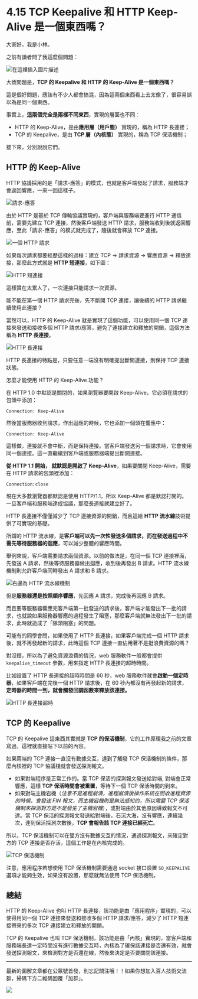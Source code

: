 # 4.15 TCP Keepalive 和 HTTP Keep-Alive 是一個東西嗎？

大家好，我是小林。

之前有讀者問了我這麼個問題：

![在這裡插入圖片描述](https://img-blog.csdnimg.cn/20210715090027883.jpg?x-oss-process=image/watermark,type_ZmFuZ3poZW5naGVpdGk,shadow_10,text_aHR0cHM6Ly9ibG9nLmNzZG4ubmV0L3FxXzM0ODI3Njc0,size_16,color_FFFFFF,t_70)


大致問題是，**TCP 的 Keepalive 和 HTTP 的 Keep-Alive 是一個東西嗎？**

這是個好問題，應該有不少人都會搞混，因為這兩個東西看上去太像了，很容易誤以為是同一個東西。

事實上，**這兩個完全是兩樣不同東西**，實現的層面也不同：
- HTTP 的 Keep-Alive，是由**應用層（用戶態）** 實現的，稱為 HTTP 長連接；
- TCP 的 Keepalive，是由 **TCP 層（內核態）** 實現的，稱為 TCP 保活機制；

接下來，分別說說它們。

## HTTP 的 Keep-Alive

HTTP 協議採用的是「請求-應答」的模式，也就是客戶端發起了請求，服務端才會返回響應，一來一回這樣子。

![請求-應答](https://img-blog.csdnimg.cn/img_convert/6c062074058f40ae65ed722e2d082a90.png)


由於 HTTP 是基於 TCP 傳輸協議實現的，客戶端與服務端要進行 HTTP 通信前，需要先建立 TCP 連接，然後客戶端發送 HTTP  請求，服務端收到後就返回響應，至此「請求-應答」的模式就完成了，隨後就會釋放 TCP 連接。

![一個 HTTP 請求](https://img-blog.csdnimg.cn/img_convert/9acbaebbbe07cc870858a350052d9c87.png)


如果每次請求都要經歷這樣的過程：建立 TCP -> 請求資源 -> 響應資源 -> 釋放連接，那麼此方式就是 **HTTP 短連接**，如下圖：


![HTTP 短連接](https://img-blog.csdnimg.cn/img_convert/d6f6757c02e3afbf113d1048c937f8ee.png)


這樣實在太累人了，一次連接只能請求一次資源。

能不能在第一個 HTTP 請求完後，先不斷開 TCP 連接，讓後續的 HTTP 請求繼續使用此連接？

當然可以，HTTP 的 Keep-Alive 就是實現了這個功能，可以使用同一個 TCP 連接來發送和接收多個 HTTP 請求/應答，避免了連接建立和釋放的開銷，這個方法稱為 **HTTP 長連接**。

![HTTP 長連接](https://img-blog.csdnimg.cn/img_convert/d2b20d1cc03936332adb2a68512eb167.png)

HTTP 長連接的特點是，只要任意一端沒有明確提出斷開連接，則保持 TCP 連接狀態。

怎麼才能使用 HTTP 的 Keep-Alive 功能？

在 HTTP 1.0 中默認是關閉的，如果瀏覽器要開啟 Keep-Alive，它必須在請求的包頭中添加：


```
Connection: Keep-Alive
```

然後當服務器收到請求，作出迴應的時候，它也添加一個頭在響應中：

```
Connection: Keep-Alive
```

這樣做，連接就不會中斷，而是保持連接。當客戶端發送另一個請求時，它會使用同一個連接。這一直繼續到客戶端或服務器端提出斷開連接。

**從 HTTP 1.1 開始， 就默認是開啟了 Keep-Alive**，如果要關閉 Keep-Alive，需要在 HTTP 請求的包頭裡添加：

```
Connection:close
```

現在大多數瀏覽器都默認是使用 HTTP/1.1，所以 Keep-Alive 都是默認打開的。一旦客戶端和服務端達成協議，那麼長連接就建立好了。

HTTP 長連接不僅僅減少了 TCP 連接資源的開銷，而且這給 **HTTP 流水線**技術提供了可實現的基礎。

所謂的 HTTP 流水線，是**客戶端可以先一次性發送多個請求，而在發送過程中不需先等待服務器的迴應**，可以減少整體的響應時間。

舉例來說，客戶端需要請求兩個資源。以前的做法是，在同一個 TCP 連接裡面，先發送 A 請求，然後等待服務器做出迴應，收到後再發出 B 請求。HTTP 流水線機制則允許客戶端同時發出 A 請求和 B 請求。

![右邊為 HTTP 流水線機制](https://img-blog.csdnimg.cn/img_convert/b3fa409edd8aa1dea830af2a69fc8a31.png)

但是**服務器還是按照順序響應**，先回應 A 請求，完成後再回應 B 請求。

而且要等服務器響應完客戶端第一批發送的請求後，客戶端才能發出下一批的請求，也就說如果服務器響應的過程發生了阻塞，那麼客戶端就無法發出下一批的請求，此時就造成了「隊頭阻塞」的問題。

可能有的同學會問，如果使用了 HTTP 長連接，如果客戶端完成一個 HTTP 請求後，就不再發起新的請求，此時這個 TCP 連接一直佔用著不是挺浪費資源的嗎？

對沒錯，所以為了避免資源浪費的情況，web 服務軟件一般都會提供 `keepalive_timeout` 參數，用來指定 HTTP 長連接的超時時間。

比如設置了 HTTP 長連接的超時時間是 60 秒，web 服務軟件就會**啟動一個定時器**，如果客戶端在完後一個 HTTP 請求後，在 60 秒內都沒有再發起新的請求，**定時器的時間一到，就會觸發回調函數來釋放該連接。**

![HTTP 長連接超時](https://img-blog.csdnimg.cn/img_convert/7e995ecb2e42941342f97256707496c9.png)

## TCP 的 Keepalive

TCP 的 Keepalive 這東西其實就是 **TCP 的保活機制**，它的工作原理我之前的文章寫過，這裡就直接貼下以前的內容。


如果兩端的 TCP 連接一直沒有數據交互，達到了觸發 TCP 保活機制的條件，那麼內核裡的 TCP 協議棧就會發送探測報文。
- 如果對端程序是正常工作的。當 TCP 保活的探測報文發送給對端, 對端會正常響應，這樣 **TCP 保活時間會被重置**，等待下一個 TCP 保活時間的到來。
- 如果對端主機宕機（*注意不是進程崩潰，進程崩潰後操作系統在回收進程資源的時候，會發送 FIN 報文，而主機宕機則是無法感知的，所以需要 TCP 保活機制來探測對方是不是發生了主機宕機*），或對端由於其他原因導致報文不可達。當 TCP 保活的探測報文發送給對端後，石沉大海，沒有響應，連續幾次，達到保活探測次數後，**TCP 會報告該 TCP 連接已經死亡**。


所以，TCP 保活機制可以在雙方沒有數據交互的情況，通過探測報文，來確定對方的 TCP 連接是否存活，這個工作是在內核完成的。

![TCP 保活機制](https://img-blog.csdnimg.cn/img_convert/87e138ae9f2438c8f4e2c9c46ec40b95.png)


注意，應用程序若想使用 TCP 保活機制需要通過 socket 接口設置 `SO_KEEPALIVE` 選項才能夠生效，如果沒有設置，那麼就無法使用 TCP 保活機制。


## 總結

HTTP 的 Keep-Alive 也叫 HTTP 長連接，該功能是由「應用程序」實現的，可以使得用同一個 TCP 連接來發送和接收多個 HTTP 請求/應答，減少了 HTTP 短連接帶來的多次 TCP 連接建立和釋放的開銷。


TCP 的 Keepalive 也叫 TCP 保活機制，該功能是由「內核」實現的，當客戶端和服務端長達一定時間沒有進行數據交互時，內核為了確保該連接是否還有效，就會發送探測報文，來檢測對方是否還在線，然後來決定是否要關閉該連接。


---

最新的圖解文章都在公眾號首發，別忘記關注哦！！如果你想加入百人技術交流群，掃碼下方二維碼回覆「加群」。

![](https://cdn.xiaolincoding.com/gh/xiaolincoder/ImageHost3@main/%E5%85%B6%E4%BB%96/%E5%85%AC%E4%BC%97%E5%8F%B7%E4%BB%8B%E7%BB%8D.png)